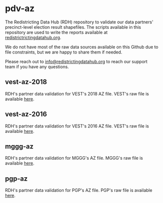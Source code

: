 # pdv-az

The Redistricting Data Hub (RDH) repository to validate our data partners' precinct-level election result shapefiles. The scripts available in this repository are used to write the reports available at [redistrictrictingdatahub.org]([https://redistrictingdatahub.org/](https://redistrictingdatahub.org/)). 

We do not have most of the raw data sources available on this Github due to file constraints, but we are happy to share them if needed. 

Please reach out to info@redistrictingdatahub.org to reach our support team if you have any questions. 

## vest-az-2018

RDH's partner data validation for VEST's 2018 AZ file. VEST's raw file is available [here](https://dataverse.harvard.edu/file.xhtml?persistentId=doi:10.7910/DVN/UBKYRU/CYEKJ4&version=32.0).

## vest-az-2016

RDH's partner data validation for VEST's 2016 AZ file. VEST's raw file is available [here](https://dataverse.harvard.edu/file.xhtml?fileId=4422286&version=54.0).

## mggg-az

RDH's partner data validation for MGGG's AZ file. MGGG's raw file is available [here](https://github.com/mggg-states/AZ-shapefiles/blob/master/az_precincts.zip).

## pgp-az

RDH's partner data validation for PGP's AZ file. PGP's raw file is available [here](https://openprecincts.org/az/).